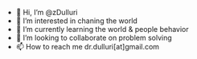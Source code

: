 - 👋 Hi, I’m @zDulluri
- 👀 I’m interested in chaning the world
- 🌱 I’m currently learning the world & people behavior
- 💞️ I’m looking to collaborate on problem solving
- 📫 How to reach me dr.dulluri[at]gmail.com

<!---
zDulluri/zDulluri is a ✨ special ✨ repository because its `README.md` (this file) appears on your GitHub profile.
You can click the Preview link to take a look at your changes.
--->
